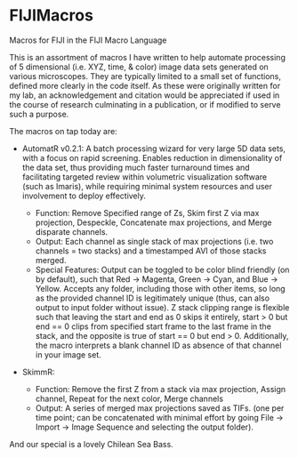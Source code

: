 # FIJIMacros
Macros for FIJI in the FIJI Macro Language

This is an assortment of macros I have written to help automate processing of 5 dimensional (i.e. XYZ, time, & color) image data sets generated on various microscopes. They are typically limited to a small set of functions, defined more clearly in the code itself. As these were originally written for my lab, an acknowledgement and citation would be appreciated if used in the course of research culminating in a publication, or if modified to serve such a purpose.

The macros on tap today are:
 - AutomatR v0.2.1: A batch processing wizard for very large 5D data sets, with a focus on rapid screening. Enables reduction in dimensionality of the data set, thus providing much faster turnaround times and facilitating targeted review within volumetric visualization software (such as Imaris), while requiring minimal system resources and user involvement to deploy effectively. 
   - Function: Remove Specified range of Zs, Skim first Z via max projection, Despeckle, Concatenate max projections, and Merge disparate channels.
   - Output: Each channel as single stack of max projections (i.e. two channels = two stacks) and a timestamped AVI of those stacks merged.
   - Special Features: Output can be toggled to be color blind friendly (on by default), such that Red -> Magenta, Green -> Cyan, and Blue -> Yellow. Accepts any folder, including those with other items, so long as the provided channel ID is legitimately unique (thus, can also output to input folder without issue). Z stack clipping range is flexible such that leaving the start and end as 0 skips it entirely, start > 0 but end == 0 clips from specified start frame to the last frame in the stack, and the opposite is true of start == 0 but end > 0. Additionally, the macro interprets a blank channel ID as absence of that channel in your image set.
   
 - SkimmR:
    - Function: Remove the first Z from a stack via max projection, Assign channel, Repeat for the next color, Merge channels
    - Output: A series of merged max projections saved as TIFs. (one per time point; can be concatenated with minimal effort by going File -> Import -> Image Sequence and selecting the output folder).
 
 And our special is a lovely Chilean Sea Bass.
